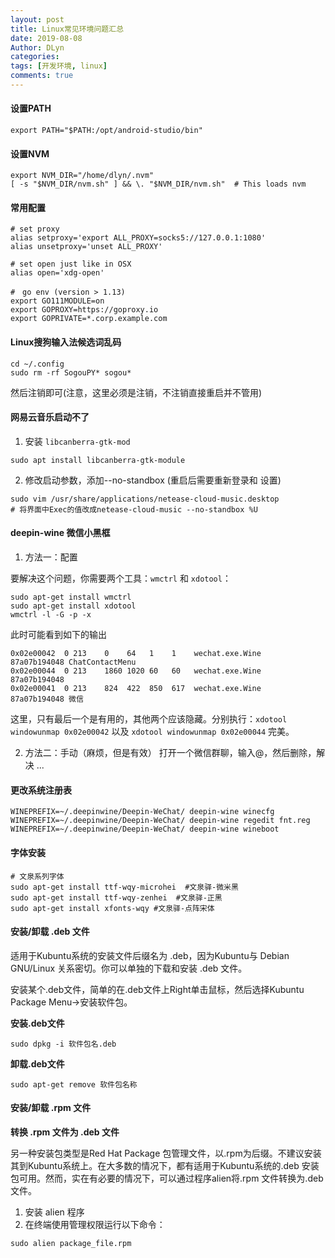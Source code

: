 ```yaml
---
layout: post
title: Linux常见环境问题汇总
date: 2019-08-08
Author: DLyn
categories: 
tags: [开发环境, linux]
comments: true
---
```


#### 设置PATH
```
export PATH="$PATH:/opt/android-studio/bin"
```
#### 设置NVM
```
export NVM_DIR="/home/dlyn/.nvm"
[ -s "$NVM_DIR/nvm.sh" ] && \. "$NVM_DIR/nvm.sh"  # This loads nvm
```
#### 常用配置
```
# set proxy
alias setproxy='export ALL_PROXY=socks5://127.0.0.1:1080'
alias unsetproxy='unset ALL_PROXY'

# set open just like in OSX
alias open='xdg-open'

#　go env (version > 1.13)
export GO111MODULE=on
export GOPROXY=https://goproxy.io
export GOPRIVATE=*.corp.example.com
```
#### Linux搜狗输入法候选词乱码

```
cd ~/.config
sudo rm -rf SogouPY* sogou*
```
然后注销即可(注意，这里必须是注销，不注销直接重启并不管用)

#### 网易云音乐启动不了

1. 安装 `libcanberra-gtk-mod`

```
sudo apt install libcanberra-gtk-module
```
2. 修改启动参数，添加--no-standbox (重启后需要重新登录和   设置)

```
sudo vim /usr/share/applications/netease-cloud-music.desktop
# 将界面中Exec的值改成netease-cloud-music --no-standbox %U
```
#### deepin-wine 微信小黑框

1. 方法一：配置

要解决这个问题，你需要两个工具：`wmctrl` 和 `xdotool`：

```
sudo apt-get install wmctrl
sudo apt-get install xdotool
wmctrl -l -G -p -x
```
此时可能看到如下的输出
```
0x02e00042  0 213    0    64   1    1    wechat.exe.Wine       87a07b194048 ChatContactMenu
0x02e00044  0 213    1860 1020 60   60   wechat.exe.Wine       87a07b194048 
0x02e00041  0 213    824  422  850  617  wechat.exe.Wine       87a07b194048 微信
```
这里，只有最后一个是有用的，其他两个应该隐藏。分别执行：`xdotool windowunmap 0x02e00042`  以及  `xdotool windowunmap 0x02e00044` 完美。

2. 方法二：手动（麻烦，但是有效）
打开一个微信群聊，输入@，然后删除，解决 ...

#### 更改系统注册表

```
WINEPREFIX=~/.deepinwine/Deepin-WeChat/ deepin-wine winecfg
WINEPREFIX=~/.deepinwine/Deepin-WeChat/ deepin-wine regedit fnt.reg
WINEPREFIX=~/.deepinwine/Deepin-WeChat/ deepin-wine wineboot
```

#### 字体安装

```
# 文泉系列字体
sudo apt-get install ttf-wqy-microhei  #文泉驿-微米黑
sudo apt-get install ttf-wqy-zenhei  #文泉驿-正黑
sudo apt-get install xfonts-wqy #文泉驿-点阵宋体
```

#### 安装/卸载 .deb 文件
适用于Kubuntu系统的安装文件后缀名为 .deb，因为Kubuntu与 Debian GNU/Linux 关系密切。你可以单独的下载和安装 .deb 文件。

安装某个.deb文件，简单的在.deb文件上Right单击鼠标，然后选择Kubuntu Package Menu->安装软件包。

**安装.deb文件**
```
sudo dpkg -i 软件包名.deb
```
**卸载.deb文件**
```
sudo apt-get remove 软件包名称
```

#### 安装/卸载 .rpm 文件
**转换 .rpm 文件为 .deb 文件**

另一种安装包类型是Red Hat Package 包管理文件，以.rpm为后缀。不建议安装其到Kubuntu系统上。在大多数的情况下，都有适用于Kubuntu系统的.deb 安装包可用。然而，实在有必要的情况下，可以通过程序alien将.rpm 文件转换为.deb 文件。

1. 安装 alien 程序
2. 在终端使用管理权限运行以下命令：

```
sudo alien package_file.rpm
```
